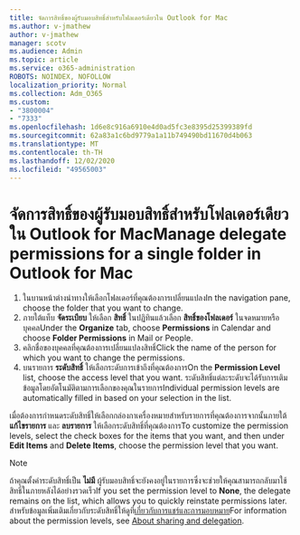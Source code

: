 ```yaml
---
title: จัดการสิทธิ์ของผู้รับมอบสิทธิ์สำหรับโฟลเดอร์เดียวใน Outlook for Mac
ms.author: v-jmathew
author: v-jmathew
manager: scotv
ms.audience: Admin
ms.topic: article
ms.service: o365-administration
ROBOTS: NOINDEX, NOFOLLOW
localization_priority: Normal
ms.collection: Adm_O365
ms.custom:
- "3800004"
- "7333"
ms.openlocfilehash: 1d6e8c916a6910e4d0ad5fc3e8395d25399389fd
ms.sourcegitcommit: 62a83a1c6bd9779a1a11b749490bd11670d4b063
ms.translationtype: MT
ms.contentlocale: th-TH
ms.lasthandoff: 12/02/2020
ms.locfileid: "49565003"
---
```

# <a name="manage-delegate-permissions-for-a-single-folder-in-outlook-for-mac"></a><span data-ttu-id="b0e7c-102">จัดการสิทธิ์ของผู้รับมอบสิทธิ์สำหรับโฟลเดอร์เดียวใน Outlook for Mac</span><span class="sxs-lookup"><span data-stu-id="b0e7c-102">Manage delegate permissions for a single folder in Outlook for Mac</span></span>

1. <span data-ttu-id="b0e7c-103">ในบานหน้าต่างนำทางให้เลือกโฟลเดอร์ที่คุณต้องการเปลี่ยนแปลง</span><span class="sxs-lookup"><span data-stu-id="b0e7c-103">In the navigation pane, choose the folder that you want to change.</span></span>
2. <span data-ttu-id="b0e7c-104">ภายใต้แท็บ **จัดระเบียบ** ให้เลือก **สิทธิ์** ในปฏิทินแล้วเลือก **สิทธิ์ของโฟลเดอร์** ในจดหมายหรือบุคคล</span><span class="sxs-lookup"><span data-stu-id="b0e7c-104">Under the **Organize** tab, choose **Permissions** in Calendar and choose **Folder Permissions** in Mail or People.</span></span>
3. <span data-ttu-id="b0e7c-105">คลิกชื่อของบุคคลที่คุณต้องการเปลี่ยนแปลงสิทธิ์</span><span class="sxs-lookup"><span data-stu-id="b0e7c-105">Click the name of the person for which you want to change the permissions.</span></span>
4. <span data-ttu-id="b0e7c-106">บนรายการ **ระดับสิทธิ์** ให้เลือกระดับการเข้าถึงที่คุณต้องการ</span><span class="sxs-lookup"><span data-stu-id="b0e7c-106">On the **Permission Level** list, choose the access level that you want.</span></span> <span data-ttu-id="b0e7c-107">ระดับสิทธิ์แต่ละระดับจะได้รับการเติมข้อมูลโดยอัตโนมัติตามการเลือกของคุณในรายการ</span><span class="sxs-lookup"><span data-stu-id="b0e7c-107">Individual permission levels are automatically filled in based on your selection in the list.</span></span>

<span data-ttu-id="b0e7c-108">เมื่อต้องการกำหนดระดับสิทธิ์ให้เลือกกล่องกาเครื่องหมายสำหรับรายการที่คุณต้องการจากนั้นภายใต้ **แก้ไขรายการ** และ **ลบรายการ** ให้เลือกระดับสิทธิ์ที่คุณต้องการ</span><span class="sxs-lookup"><span data-stu-id="b0e7c-108">To customize the permission levels, select the check boxes for the items that you want, and then under **Edit Items** and **Delete Items**, choose the permission level that you want.</span></span>

> [!NOTE]
> <span data-ttu-id="b0e7c-109">ถ้าคุณตั้งค่าระดับสิทธิ์เป็น **ไม่มี** ผู้รับมอบสิทธิ์จะยังคงอยู่ในรายการซึ่งจะช่วยให้คุณสามารถกลับมาใช้สิทธิ์ในภายหลังได้อย่างรวดเร็ว</span><span class="sxs-lookup"><span data-stu-id="b0e7c-109">If you set the permission level to **None**, the delegate remains on the list, which allows you to quickly reinstate permissions later.</span></span> <span data-ttu-id="b0e7c-110">สำหรับข้อมูลเพิ่มเติมเกี่ยวกับระดับสิทธิ์ให้ดูที่[เกี่ยวกับการแชร์และการมอบหมาย](https://support.microsoft.com/office/options-for-sharing-and-delegating-folders-in-outlook-for-mac-480d8054-68ce-4150-ba1e-b9b7f2fc4ce5)</span><span class="sxs-lookup"><span data-stu-id="b0e7c-110">For information about the permission levels, see [About sharing and delegation](https://support.microsoft.com/office/options-for-sharing-and-delegating-folders-in-outlook-for-mac-480d8054-68ce-4150-ba1e-b9b7f2fc4ce5).</span></span>

